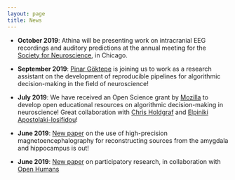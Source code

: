 ```yaml
---
layout: page
title: News
---
```


* **October 2019**: Athina will be presenting work on intracranial EEG recordings and auditory predictions at the annual meeting for the [Society for Neuroscience](https://www.sfn.org/Meetings/Neuroscience-2019/Sessions-and-Events/Scientific-Program), in Chicago.

* **September 2019**: [Pinar Göktepe](https://ccneuro.github.io/pgoektepe/) is joining us to work as a research assistant on the development of reproducible pipelines for algorithmic decision-making in the field of neuroscience!

* **July 2019**: We have received an Open Science grant by [Mozilla](https://medium.com/read-write-participate/announcing-9-awards-for-open-science-eaf8f5b36e85) to develop open educational resources on algorithmic decision-making in neuroscience! Great collaboration with [Chris Holdgraf](https://predictablynoisy.com/) and [Elpiniki Apostolaki-Iosifidou](https://elpiniki.io/)! 

* **June 2019**: [New paper](https://onlinelibrary.wiley.com/doi/full/10.1002/hbm.24689) on the use of high-precision magnetoencephalography for reconstructing sources from the amygdala and hippocampus is out! 

* **June 2019**: [New paper](https://academic.oup.com/gigascience/article/8/6/giz076/5523201) on participatory research, in collaboration with [Open Humans](https://www.openhumans.org/)
